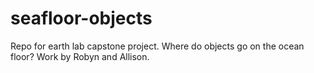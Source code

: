 # seafloor-objects
Repo for earth lab capstone project. Where do objects go on the ocean floor? Work by Robyn and Allison.
